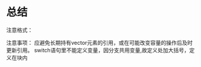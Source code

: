 # 总结

注意格式：

注意事项：
    应避免长期持有vector元素的引用，或在可能改变容量的操作后及时更新引用。
    switch语句里不能定义变量，因分支共用变量,故定义处加大括号，定义在块内

